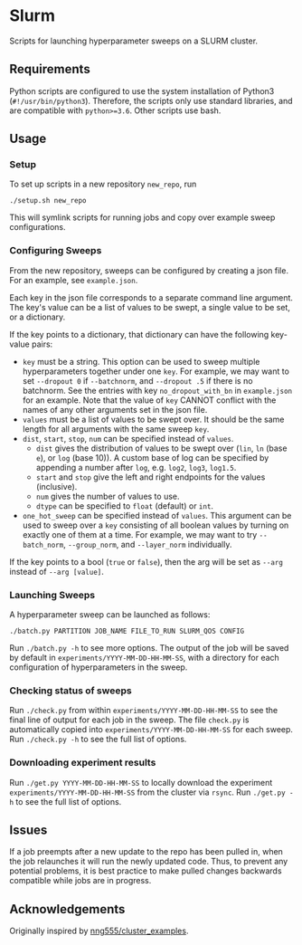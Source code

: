 # Slurm
Scripts for launching hyperparameter sweeps on a SLURM cluster.

## Requirements
Python scripts are configured to use the system installation of Python3 (`#!/usr/bin/python3`). Therefore, the scripts only use standard libraries, and are compatible with `python>=3.6`. Other scripts use bash.

## Usage

### Setup
To set up scripts in a new repository `new_repo`, run
```
./setup.sh new_repo
```
This will symlink scripts for running jobs and copy over example sweep configurations.

### Configuring Sweeps
From the new repository, sweeps can be configured by creating a json file.
For an example, see `example.json`.

Each key in the json file corresponds to a separate command line argument.
The key's value can be a list of values to be swept, a single value to be set, 
or a dictionary.

If the key points to a dictionary, that dictionary can have the following key-value pairs:
- `key` must be a string.
  This option can be used to sweep multiple hyperparameters together under one `key`.
  For example, we may want to set `--dropout 0` if `--batchnorm`, and
  `--dropout .5` if there is no batchnorm.
  See the entries with key `no_dropout_with_bn` in `example.json` for an example.
  Note that the value of `key` CANNOT conflict with the names of any other arguments
  set in the json file.
- `values` must be a list of values to be swept over. It should be the same length for 
  all arguments with the same sweep `key`.
- `dist`, `start`, `stop`, `num` can be specified instead of `values`.
  - `dist` gives the distribution of values to be swept over (`lin`, `ln` (base `e`), or `log` (base 10)). 
     A custom base of log can be specified by appending a number after `log`, e.g. `log2`, `log3`, `log1.5`.
  - `start` and `stop` give the left and right endpoints for the values (inclusive).
  - `num` gives the number of values to use. 
  - `dtype` can be specified to `float` (default) or `int`.
- `one_hot_sweep` can be specified instead of `values`. This argument can be used to sweep over a `key` consisting of
  all boolean values by turning on exactly one of them at a time. 
  For example, we may want to try `--batch_norm`, `--group_norm`, and `--layer_norm` individually.

If the key points to a bool (`true` or `false`), then the arg will be set as `--arg` instead of `--arg [value]`.

### Launching Sweeps

A hyperparameter sweep can be launched as follows:

```
./batch.py PARTITION JOB_NAME FILE_TO_RUN SLURM_QOS CONFIG
```

Run `./batch.py -h` to see more options. The output of the job will be saved by default in `experiments/YYYY-MM-DD-HH-MM-SS`, 
with a directory for each configuration of hyperparameters in the sweep.

### Checking status of sweeps
Run `./check.py` from within `experiments/YYYY-MM-DD-HH-MM-SS` to see the final line of output for each job in the sweep.
The file `check.py` is automatically copied into `experiments/YYYY-MM-DD-HH-MM-SS` for each sweep.
Run `./check.py -h` to see the full list of options.

### Downloading experiment results
Run `./get.py YYYY-MM-DD-HH-MM-SS` to locally download the experiment `experiments/YYYY-MM-DD-HH-MM-SS` from the cluster via `rsync`. 
Run `./get.py -h` to see the full list of options.

## Issues
If a job preempts after a new update to the repo has been pulled in, when the job relaunches it will run 
the newly updated code.
Thus, to prevent any potential problems, it is best practice to make pulled changes backwards compatible 
while jobs are in progress.

## Acknowledgements

Originally inspired by [nng555/cluster_examples](https://github.com/nng555/cluster_examples).
